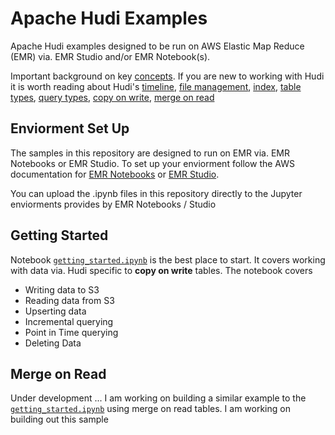 # Apache Hudi Examples
Apache Hudi examples designed to be run on AWS Elastic Map Reduce (EMR) via. EMR Studio and/or EMR Notebook(s).

Important background on key [concepts][1]. If you are new to working with Hudi it is worth reading about Hudi's [timeline][2], [file management][3], [index][4], [table types][5], [query types][6], [copy on write][7], [merge on read][8]

## Enviorment Set Up

The samples in this repository are designed to run on EMR via. EMR Notebooks or EMR Studio. To set up your enviorment follow the AWS documentation for [EMR Notebooks][10] or [EMR Studio][11]. 

You can upload the .ipynb files in this repository directly to the Jupyter enviorments provides by EMR Notebooks / Studio

## Getting Started
Notebook [```getting_started.ipynb```][9] is the best place to start. It covers working with data via. Hudi specific to **copy on write** tables. The notebook covers
* Writing data to S3 
* Reading data from S3
* Upserting data
* Incremental querying
* Point in Time querying
* Deleting Data

## Merge on Read

Under development ... I am working on building a similar example to the [```getting_started.ipynb```][9] using merge on read tables. I am working on building out this sample

[1]:https://hudi.apache.org/docs/concepts/
[2]:https://hudi.apache.org/docs/concepts/#timeline
[3]:https://hudi.apache.org/docs/concepts/#file-management
[4]:https://hudi.apache.org/docs/concepts/#index
[5]:https://hudi.apache.org/docs/concepts/#table-types
[6]:https://hudi.apache.org/docs/concepts/#query-types
[7]:https://hudi.apache.org/docs/concepts/#copy-on-write-table
[8]:https://hudi.apache.org/docs/concepts/#merge-on-read-table
[9]:https://github.com/ev2900/Hudi_Elastic_Map_Reduce/blob/main/getting_started/Hudi%20v0.7.0/getting_started.ipynb
[10]:https://docs.aws.amazon.com/emr/latest/ManagementGuide/emr-managed-notebooks.html
[11]:https://docs.aws.amazon.com/emr/latest/ManagementGuide/emr-studio.html
